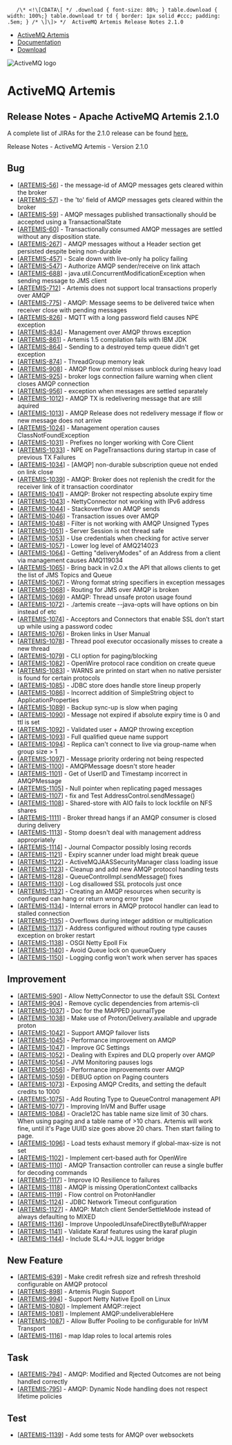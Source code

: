        /\* <!\[CDATA\[ */ .download { font-size: 80%; } table.download { width: 100%;} table.download tr td { border: 1px solid #ccc; padding: .5em; } /* \]\]> */  ActiveMQ Artemis Release Notes 2.1.0

*   [ActiveMQ Artemis](index.html)
*   [Documentation](docs.html)
*   [Download](download.html)

![ActiveMQ logo](images/activemq-logo.png)

ActiveMQ Artemis
================

Release Notes - Apache ActiveMQ Artemis 2.1.0
---------------------------------------------

A complete list of JIRAs for the 2.1.0 release can be found [here.](https://issues.apache.org/jira/secure/ReleaseNote.jspa?projectId=12315920&version=12339963)

Release Notes - ActiveMQ Artemis - Version 2.1.0

Bug
---

*   \[[ARTEMIS-56](https://issues.apache.org/jira/browse/ARTEMIS-56)\] \- the message-id of AMQP messages gets cleared within the broker
*   \[[ARTEMIS-57](https://issues.apache.org/jira/browse/ARTEMIS-57)\] \- the 'to' field of AMQP messages gets cleared within the broker
*   \[[ARTEMIS-59](https://issues.apache.org/jira/browse/ARTEMIS-59)\] \- AMQP messages published transactionally should be accepted using a TransactionalState
*   \[[ARTEMIS-60](https://issues.apache.org/jira/browse/ARTEMIS-60)\] \- Transactionally consumed AMQP messages are settled without any disposition state.
*   \[[ARTEMIS-267](https://issues.apache.org/jira/browse/ARTEMIS-267)\] \- AMQP messages without a Header section get persisted despite being non-durable
*   \[[ARTEMIS-457](https://issues.apache.org/jira/browse/ARTEMIS-457)\] \- Scale down with live-only ha policy failing
*   \[[ARTEMIS-547](https://issues.apache.org/jira/browse/ARTEMIS-547)\] \- Authorize AMQP sender/receive on link attach
*   \[[ARTEMIS-688](https://issues.apache.org/jira/browse/ARTEMIS-688)\] \- java.util.ConcurrentModificationException when sending message to JMS client
*   \[[ARTEMIS-712](https://issues.apache.org/jira/browse/ARTEMIS-712)\] \- Artemis does not support local transactions properly over AMQP
*   \[[ARTEMIS-775](https://issues.apache.org/jira/browse/ARTEMIS-775)\] \- AMQP: Message seems to be delivered twice when receiver close with pending messages
*   \[[ARTEMIS-826](https://issues.apache.org/jira/browse/ARTEMIS-826)\] \- MQTT with a long password field causes NPE exception
*   \[[ARTEMIS-834](https://issues.apache.org/jira/browse/ARTEMIS-834)\] \- Management over AMQP throws exception
*   \[[ARTEMIS-861](https://issues.apache.org/jira/browse/ARTEMIS-861)\] \- Artemis 1.5 compilation fails with IBM JDK
*   \[[ARTEMIS-864](https://issues.apache.org/jira/browse/ARTEMIS-864)\] \- Sending to a destroyed temp queue didn't get exception
*   \[[ARTEMIS-874](https://issues.apache.org/jira/browse/ARTEMIS-874)\] \- ThreadGroup memory leak
*   \[[ARTEMIS-908](https://issues.apache.org/jira/browse/ARTEMIS-908)\] \- AMQP flow control misses unblock during heavy load
*   \[[ARTEMIS-925](https://issues.apache.org/jira/browse/ARTEMIS-925)\] \- broker logs connection failure warning when client closes AMQP connection
*   \[[ARTEMIS-956](https://issues.apache.org/jira/browse/ARTEMIS-956)\] \- exception when messages are settled separately
*   \[[ARTEMIS-1012](https://issues.apache.org/jira/browse/ARTEMIS-1012)\] \- AMQP TX is redelivering message that are still aquired
*   \[[ARTEMIS-1013](https://issues.apache.org/jira/browse/ARTEMIS-1013)\] \- AMQP Release does not redelivery message if flow or new message does not arrive
*   \[[ARTEMIS-1024](https://issues.apache.org/jira/browse/ARTEMIS-1024)\] \- Management operation causes ClassNotFoundException
*   \[[ARTEMIS-1031](https://issues.apache.org/jira/browse/ARTEMIS-1031)\] \- Prefixes no longer working with Core Client
*   \[[ARTEMIS-1033](https://issues.apache.org/jira/browse/ARTEMIS-1033)\] \- NPE on PageTransactions during startup in case of previous TX Failures
*   \[[ARTEMIS-1034](https://issues.apache.org/jira/browse/ARTEMIS-1034)\] \- \[AMQP\] non-durable subscription queue not ended on link close
*   \[[ARTEMIS-1039](https://issues.apache.org/jira/browse/ARTEMIS-1039)\] \- AMQP: Broker does not replenish the credit for the receiver link of it transaction coordinator
*   \[[ARTEMIS-1041](https://issues.apache.org/jira/browse/ARTEMIS-1041)\] \- AMQP: Broker not respecting absolute expiry time
*   \[[ARTEMIS-1043](https://issues.apache.org/jira/browse/ARTEMIS-1043)\] \- NettyConnector not working with IPv6 address
*   \[[ARTEMIS-1044](https://issues.apache.org/jira/browse/ARTEMIS-1044)\] \- Stackoverflow on AMQP sends
*   \[[ARTEMIS-1046](https://issues.apache.org/jira/browse/ARTEMIS-1046)\] \- Transaction issues over AMQP
*   \[[ARTEMIS-1048](https://issues.apache.org/jira/browse/ARTEMIS-1048)\] \- Filter is not working with AMQP Unsigned Types
*   \[[ARTEMIS-1051](https://issues.apache.org/jira/browse/ARTEMIS-1051)\] \- Server Session is not thread safe
*   \[[ARTEMIS-1053](https://issues.apache.org/jira/browse/ARTEMIS-1053)\] \- Use credentials when checking for active server
*   \[[ARTEMIS-1057](https://issues.apache.org/jira/browse/ARTEMIS-1057)\] \- Lower log level of AMQ214023
*   \[[ARTEMIS-1064](https://issues.apache.org/jira/browse/ARTEMIS-1064)\] \- Getting "deliveryModes" of an Address from a client via management causes AMQ119034
*   \[[ARTEMIS-1065](https://issues.apache.org/jira/browse/ARTEMIS-1065)\] \- Bring back in v2.0.x the API that allows clients to get the list of JMS Topics and Queue
*   \[[ARTEMIS-1067](https://issues.apache.org/jira/browse/ARTEMIS-1067)\] \- Wrong format string specifiers in exception messages
*   \[[ARTEMIS-1068](https://issues.apache.org/jira/browse/ARTEMIS-1068)\] \- Routing for JMS over AMQP is broken
*   \[[ARTEMIS-1069](https://issues.apache.org/jira/browse/ARTEMIS-1069)\] \- AMQP: Thread unsafe proton usage found
*   \[[ARTEMIS-1072](https://issues.apache.org/jira/browse/ARTEMIS-1072)\] \- ./artemis create --java-opts will have options on bin instead of etc
*   \[[ARTEMIS-1074](https://issues.apache.org/jira/browse/ARTEMIS-1074)\] \- Acceptors and Connectors that enable SSL don’t start up while using a password codec
*   \[[ARTEMIS-1076](https://issues.apache.org/jira/browse/ARTEMIS-1076)\] \- Broken links in User Manual
*   \[[ARTEMIS-1078](https://issues.apache.org/jira/browse/ARTEMIS-1078)\] \- Thread pool executor occasionally misses to create a new thread
*   \[[ARTEMIS-1079](https://issues.apache.org/jira/browse/ARTEMIS-1079)\] \- CLI option for paging/blocking
*   \[[ARTEMIS-1082](https://issues.apache.org/jira/browse/ARTEMIS-1082)\] \- OpenWire protocol race condition on create queue
*   \[[ARTEMIS-1083](https://issues.apache.org/jira/browse/ARTEMIS-1083)\] \- WARNS are printed on start when no native persister is found for certain protocols
*   \[[ARTEMIS-1085](https://issues.apache.org/jira/browse/ARTEMIS-1085)\] \- JDBC store does handle store lineup properly
*   \[[ARTEMIS-1086](https://issues.apache.org/jira/browse/ARTEMIS-1086)\] \- Incorrect addition of SimpleString object to ApplicationProperties
*   \[[ARTEMIS-1089](https://issues.apache.org/jira/browse/ARTEMIS-1089)\] \- Backup sync-up is slow when paging
*   \[[ARTEMIS-1090](https://issues.apache.org/jira/browse/ARTEMIS-1090)\] \- Message not expired if absolute expiry time is 0 and ttl is set
*   \[[ARTEMIS-1092](https://issues.apache.org/jira/browse/ARTEMIS-1092)\] \- Validated user + AMQP throwing exception
*   \[[ARTEMIS-1093](https://issues.apache.org/jira/browse/ARTEMIS-1093)\] \- Full qualified queue name support
*   \[[ARTEMIS-1094](https://issues.apache.org/jira/browse/ARTEMIS-1094)\] \- Replica can't connect to live via group-name when group size > 1
*   \[[ARTEMIS-1097](https://issues.apache.org/jira/browse/ARTEMIS-1097)\] \- Message priority ordering not being respected
*   \[[ARTEMIS-1100](https://issues.apache.org/jira/browse/ARTEMIS-1100)\] \- AMQPMessage doesn't store header
*   \[[ARTEMIS-1101](https://issues.apache.org/jira/browse/ARTEMIS-1101)\] \- Get of UserID and Timestamp incorrect in AMQPMessage
*   \[[ARTEMIS-1105](https://issues.apache.org/jira/browse/ARTEMIS-1105)\] \- Null pointer when replicating paged messages
*   \[[ARTEMIS-1107](https://issues.apache.org/jira/browse/ARTEMIS-1107)\] \- fix and Test AddressControl.sendMessage()
*   \[[ARTEMIS-1108](https://issues.apache.org/jira/browse/ARTEMIS-1108)\] \- Shared-store with AIO fails to lock lockfile on NFS shares
*   \[[ARTEMIS-1111](https://issues.apache.org/jira/browse/ARTEMIS-1111)\] \- Broker thread hangs if an AMQP consumer is closed during delivery
*   \[[ARTEMIS-1113](https://issues.apache.org/jira/browse/ARTEMIS-1113)\] \- Stomp doesn't deal with management address appropriately
*   \[[ARTEMIS-1114](https://issues.apache.org/jira/browse/ARTEMIS-1114)\] \- Journal Compactor possibly losing records
*   \[[ARTEMIS-1121](https://issues.apache.org/jira/browse/ARTEMIS-1121)\] \- Expiry scanner under load might break queue
*   \[[ARTEMIS-1122](https://issues.apache.org/jira/browse/ARTEMIS-1122)\] \- ActiveMQJAASSecurityManager class loading issue
*   \[[ARTEMIS-1123](https://issues.apache.org/jira/browse/ARTEMIS-1123)\] \- Cleanup and add new AMQP protocol handling tests
*   \[[ARTEMIS-1128](https://issues.apache.org/jira/browse/ARTEMIS-1128)\] \- QueueControlImpl.sendMessage() fixes
*   \[[ARTEMIS-1130](https://issues.apache.org/jira/browse/ARTEMIS-1130)\] \- Log disallowed SSL protocols just once
*   \[[ARTEMIS-1132](https://issues.apache.org/jira/browse/ARTEMIS-1132)\] \- Creating an AMQP resources when security is configured can hang or return wrong error type
*   \[[ARTEMIS-1134](https://issues.apache.org/jira/browse/ARTEMIS-1134)\] \- Internal errors in AMQP protocol handler can lead to stalled connection
*   \[[ARTEMIS-1135](https://issues.apache.org/jira/browse/ARTEMIS-1135)\] \- Overflows during integer addition or multiplication
*   \[[ARTEMIS-1137](https://issues.apache.org/jira/browse/ARTEMIS-1137)\] \- Address configured without routing type causes exception on broker restart
*   \[[ARTEMIS-1138](https://issues.apache.org/jira/browse/ARTEMIS-1138)\] \- OSGI Netty Epoll Fix
*   \[[ARTEMIS-1140](https://issues.apache.org/jira/browse/ARTEMIS-1140)\] \- Avoid Queue lock on queueQuery
*   \[[ARTEMIS-1150](https://issues.apache.org/jira/browse/ARTEMIS-1150)\] \- Logging config won't work when server has spaces

Improvement
-----------

*   \[[ARTEMIS-590](https://issues.apache.org/jira/browse/ARTEMIS-590)\] \- Allow NettyConnector to use the default SSL Context
*   \[[ARTEMIS-904](https://issues.apache.org/jira/browse/ARTEMIS-904)\] \- Remove cyclic dependencies from artemis-cli
*   \[[ARTEMIS-1037](https://issues.apache.org/jira/browse/ARTEMIS-1037)\] \- Doc for the MAPPED journalType
*   \[[ARTEMIS-1038](https://issues.apache.org/jira/browse/ARTEMIS-1038)\] \- Make use of Proton/Delivery.available and upgrade proton
*   \[[ARTEMIS-1042](https://issues.apache.org/jira/browse/ARTEMIS-1042)\] \- Support AMQP failover lists
*   \[[ARTEMIS-1045](https://issues.apache.org/jira/browse/ARTEMIS-1045)\] \- Performance improvement on AMQP
*   \[[ARTEMIS-1047](https://issues.apache.org/jira/browse/ARTEMIS-1047)\] \- Improve GC Settings
*   \[[ARTEMIS-1052](https://issues.apache.org/jira/browse/ARTEMIS-1052)\] \- Dealing with Expires and DLQ properly over AMQP
*   \[[ARTEMIS-1054](https://issues.apache.org/jira/browse/ARTEMIS-1054)\] \- JVM Monitoring pauses logs
*   \[[ARTEMIS-1056](https://issues.apache.org/jira/browse/ARTEMIS-1056)\] \- Performance improvements over AMQP
*   \[[ARTEMIS-1059](https://issues.apache.org/jira/browse/ARTEMIS-1059)\] \- DEBUG option on Paging counters
*   \[[ARTEMIS-1073](https://issues.apache.org/jira/browse/ARTEMIS-1073)\] \- Exposing AMQP Credits, and setting the default credits to 1000
*   \[[ARTEMIS-1075](https://issues.apache.org/jira/browse/ARTEMIS-1075)\] \- Add Routing Type to QueueControl management API
*   \[[ARTEMIS-1077](https://issues.apache.org/jira/browse/ARTEMIS-1077)\] \- Improving InVM and Buffer usage
*   \[[ARTEMIS-1084](https://issues.apache.org/jira/browse/ARTEMIS-1084)\] \- Oracle12C has table name size limit of 30 chars. When using paging and a table name of >10 chars. Artemis will work fine, until it's Page UUID size goes above 20 chars. Then start failing to page.
*   \[[ARTEMIS-1096](https://issues.apache.org/jira/browse/ARTEMIS-1096)\] \- Load tests exhaust memory if global-max-size is not set
*   \[[ARTEMIS-1102](https://issues.apache.org/jira/browse/ARTEMIS-1102)\] \- Implement cert-based auth for OpenWire
*   \[[ARTEMIS-1110](https://issues.apache.org/jira/browse/ARTEMIS-1110)\] \- AMQP Transaction controller can reuse a single buffer for decoding commands
*   \[[ARTEMIS-1117](https://issues.apache.org/jira/browse/ARTEMIS-1117)\] \- Improve IO Resilience to failures
*   \[[ARTEMIS-1118](https://issues.apache.org/jira/browse/ARTEMIS-1118)\] \- AMQP is missing OperationContext callbacks
*   \[[ARTEMIS-1119](https://issues.apache.org/jira/browse/ARTEMIS-1119)\] \- Flow control on ProtonHandler
*   \[[ARTEMIS-1124](https://issues.apache.org/jira/browse/ARTEMIS-1124)\] \- JDBC Network Timeout configuration
*   \[[ARTEMIS-1127](https://issues.apache.org/jira/browse/ARTEMIS-1127)\] \- AMQP: Match client SenderSettleMode instead of always defaulting to MIXED
*   \[[ARTEMIS-1136](https://issues.apache.org/jira/browse/ARTEMIS-1136)\] \- Improve UnpooledUnsafeDirectByteBufWrapper
*   \[[ARTEMIS-1141](https://issues.apache.org/jira/browse/ARTEMIS-1141)\] \- Validate Karaf features using the karaf plugin
*   \[[ARTEMIS-1144](https://issues.apache.org/jira/browse/ARTEMIS-1144)\] \- Include SL4J->JUL logger bridge

New Feature
-----------

*   \[[ARTEMIS-639](https://issues.apache.org/jira/browse/ARTEMIS-639)\] \- Make credit refresh size and refresh threshold configurable on AMQP protocol
*   \[[ARTEMIS-898](https://issues.apache.org/jira/browse/ARTEMIS-898)\] \- Artemis Plugin Support
*   \[[ARTEMIS-994](https://issues.apache.org/jira/browse/ARTEMIS-994)\] \- Support Netty Native Epoll on Linux
*   \[[ARTEMIS-1080](https://issues.apache.org/jira/browse/ARTEMIS-1080)\] \- Implement AMQP::reject
*   \[[ARTEMIS-1081](https://issues.apache.org/jira/browse/ARTEMIS-1081)\] \- Implement AMQP:undeliverableHere
*   \[[ARTEMIS-1087](https://issues.apache.org/jira/browse/ARTEMIS-1087)\] \- Allow Buffer Pooling to be configurable for InVM Transport
*   \[[ARTEMIS-1116](https://issues.apache.org/jira/browse/ARTEMIS-1116)\] \- map ldap roles to local artemis roles

Task
----

*   \[[ARTEMIS-794](https://issues.apache.org/jira/browse/ARTEMIS-794)\] \- AMQP: Modified and Rjected Outcomes are not being handled correctly
*   \[[ARTEMIS-795](https://issues.apache.org/jira/browse/ARTEMIS-795)\] \- AMQP: Dynamic Node handling does not respect lifetime policies

Test
----

*   \[[ARTEMIS-1139](https://issues.apache.org/jira/browse/ARTEMIS-1139)\] \- Add some tests for AMQP over websockets